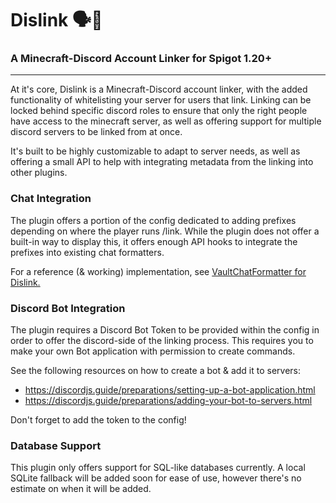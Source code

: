 
# Dislink 🗣️🔗
### A Minecraft-Discord Account Linker for Spigot 1.20+

---

At it's core, Dislink is a Minecraft-Discord account linker, with the added functionality of whitelisting your server
for users that link. Linking can be locked behind specific discord roles to ensure that only the right people have
access to the minecraft server, as well as offering support for multiple discord servers to be linked from at once.

It's built to be highly customizable to adapt to server needs, as well as offering a small API to help with
integrating metadata from the linking into other plugins.

### Chat Integration 

The plugin offers a portion of the config dedicated to adding prefixes depending on where the player runs /link. While
the plugin does not offer a built-in way to display this, it offers enough API hooks to integrate the prefixes into
existing chat formatters.

For a reference (& working) implementation, 
see [VaultChatFormatter for Dislink.](https://github.com/squeeglii/VaultChatFormatter-Dislink)

### Discord Bot Integration

The plugin requires a Discord Bot Token to be provided within the config in order to offer the discord-side of
the linking process. This requires you to make your own Bot application with permission to create commands.

See the following resources on how to create a bot & add it to servers:
 - https://discordjs.guide/preparations/setting-up-a-bot-application.html
 - https://discordjs.guide/preparations/adding-your-bot-to-servers.html

Don't forget to add the token to the config!

### Database Support

This plugin only offers support for SQL-like databases currently. A local SQLite fallback will be added soon for ease of
use, however there's no estimate on when it will be added.

